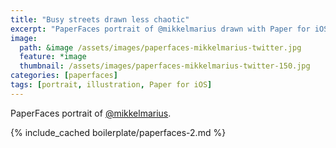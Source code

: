 ```yaml
---
title: "Busy streets drawn less chaotic"
excerpt: "PaperFaces portrait of @mikkelmarius drawn with Paper for iOS on an iPad."
image: 
  path: &image /assets/images/paperfaces-mikkelmarius-twitter.jpg 
  feature: *image
  thumbnail: /assets/images/paperfaces-mikkelmarius-twitter-150.jpg
categories: [paperfaces]
tags: [portrait, illustration, Paper for iOS]
---
```


PaperFaces portrait of [@mikkelmarius](https://twitter.com/mikkelmarius).

{% include_cached boilerplate/paperfaces-2.md %}
